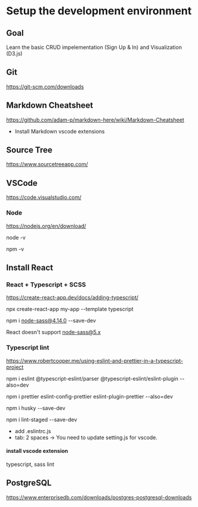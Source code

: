 # Setup the development environment

## Goal

Learn the basic CRUD impelementation (Sign Up & In) and Visualization (D3.js)

## Git

<https://git-scm.com/downloads>

## Markdown Cheatsheet

<https://github.com/adam-p/markdown-here/wiki/Markdown-Cheatsheet>

- Install Markdown vscode extensions

## Source Tree

<https://www.sourcetreeapp.com/>

## VSCode

<https://code.visualstudio.com/>

### Node

<https://nodejs.org/en/download/>

node -v

npm -v

## Install React

### React + Typescript + SCSS

<https://create-react-app.dev/docs/adding-typescript/>

npx create-react-app my-app --template typescript

npm i node-sass@4.14.0 --save-dev

React doesn't support node-sass@5.x

### Typescript lint

<https://www.robertcooper.me/using-eslint-and-prettier-in-a-typescript-project>

npm i eslint @typescript-eslint/parser @typescript-eslint/eslint-plugin --also=dev

npm i prettier eslint-config-prettier eslint-plugin-prettier --also=dev

npm i husky --save-dev

npm i lint-staged --save-dev

- add .eslintrc.js
- tab: 2 spaces -> You need to update setting.js for vscode.

#### install vscode extension

typescript, sass lint

## PostgreSQL

<https://www.enterprisedb.com/downloads/postgres-postgresql-downloads>
